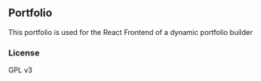 ## Portfolio

This portfolio is used for the React Frontend of a dynamic portfolio builder

### License

GPL v3
